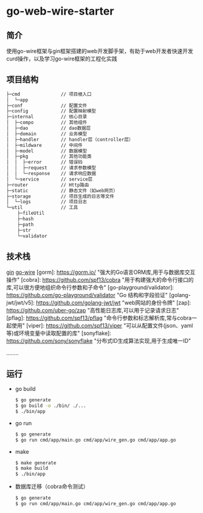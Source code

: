 # go-web-wire-starter

## 简介

使用go-wire框架与gin框架搭建的web开发脚手架，有助于web开发者快速开发curd操作，以及学习go-wire框架的工程化实践

## 项目结构

```bash
├─cmd				// 项目根入口
│  └─app			
├─conf				// 配置文件
├─config			// 配置映射模型
├─internal			// 核心目录
│  ├─compo			// 其他组件
│  ├─dao			// dao数据层
│  ├─domain			// 业务模型
│  ├─handler		// handler层（controller层）
│  ├─mildware		// 中间件
│  ├─model			// 数据模型
│  ├─pkg			// 其他功能类
│  │  ├─error		// 错误码
│  │  ├─request		// 请求参数模型
│  │  └─response	// 请求响应数据
│  └─service		// service层
├─router			// Http路由
├─static			// 静态文件（如web网页）
├─storage			// 项目生成的日志等文件
│  └─logs			// 项目日志
└─util				// 工具
    ├─fileUtil
    ├─hash
    ├─path
    ├─str
    └─validator
```



## 技术栈

[gin](https://gin-gonic.com/zh-cn/ "性能极好的HTTP Web 框架")
[go-wire](https://github.com/google/wire "谷歌官方的依赖注入代码生成器")
[gorm]: https://gorm.io/	"强大的Go语言ORM库,用于与数据库交互操作"
[cobra]: https://github.com/spf13/cobra	"用于构建强大的命令行接口的库,可以很方便地组织命令行参数和子命令"
[go-playground/validator]: https://github.com/go-playground/validator	"Go 结构和字段验证"
[golang-jwt/jwt/v5]: https://github.com/golang-jwt/jwt	"web网站的身份令牌"
[zap]: https://github.com/uber-go/zap	"高性能日志库,可以用于记录请求日志"
[pflag]: https://github.com/spf13/pflag	"命令行参数和标志解析库,常与cobra一起使用"
[viper]: https://github.com/spf13/viper	"可以从配置文件(json、yaml等)或环境变量中读取配置的库"
[sonyflake]: https://github.com/sony/sonyflake	"分布式ID生成算法实现,用于生成唯一ID"

........



## 运行

- go build

  ```bash
  $ go generate
  $ go build -o ./bin/ ./...
  $ ./bin/app
  ```

  

- go run

  ```bash
  $ go generate
  $ go run cmd/app/main.go cmd/app/wire_gen.go cmd/app/app.go
  ```

  

- make

  ```bash
  $ make generate
  $ make build
  $ ./bin/app
  ```



- 数据库迁移（cobra命令测试）

  ```bash
  $ go generate
  $ go run cmd/app/main.go cmd/app/wire_gen.go cmd/app/app.go
  ```

  